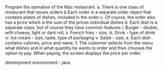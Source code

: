 

Program the operation of the Mac restaurant.
a. There is one class of restaurant that issues orders
b.Each order is a separate order object that contains plates of dishes,
included in the order
c. Of course, the order also has a price which is the sum of the prices
individual dishes
d. Each dish is a separate class, but of course they have common features
i. Burger - double, with cheese, light or dark roll,
ii. French fries - size,
iii. Drink - type of drink
iv. Ice cream - size, taste, type of packaging
v. Salad - size,
e. Each dish contains calories, price and name.
f. The customer selects from the menu what dishes and in what quantity he wants to order and then
chooses the option to pay. When paying, the screen displays the price per order.

development environment - java
